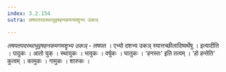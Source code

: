 ```yaml
---
index: 3.2.154
sutra: लषपतपदस्थाभूवृषहनकमगमशॄभ्य उकञ्

---
```

_लषपतपदस्थाभूवृषहनकमगमशॄभ्य उकञ्_ - लषपत । एभ्यो दशभ्य उकञ् स्यात्तच्छीलादिष्वर्थेषु । इत्यादीति । पादुकः । आतो युक् । स्थायुकः । भावुकः । वर्षुकः । घातुकः । 'हनस्तः' इति तत्वम् । 'हो हन्तेति' कुत्वम् । कामुकः । गामुकः । शारुकः ।